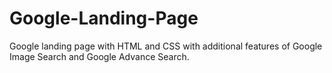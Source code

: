 # Google-Landing-Page
Google landing page with HTML and CSS with additional features of Google Image Search and Google Advance Search.
